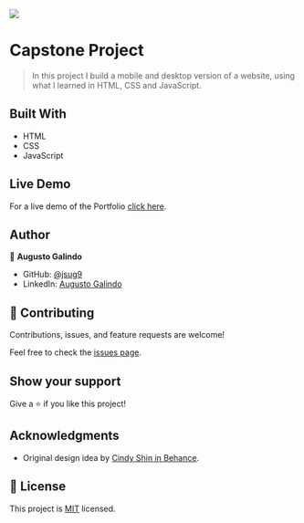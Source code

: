 ![](https://img.shields.io/badge/Microverse-blueviolet)

# Capstone Project

> In this project I build a mobile and desktop version of a website, using what I learned in HTML, CSS and JavaScript.

## Built With

- HTML
- CSS
- JavaScript

## Live Demo

For a live demo of the Portfolio [click here](https://jsug9.github.io/Capstone-Project-1/).

## Author

👤 **Augusto Galindo**

- GitHub: [@jsug9](https://github.com/jsug9)
- LinkedIn: [Augusto Galindo](https://www.linkedin.com/in/augustogalindo/)

## 🤝 Contributing

Contributions, issues, and feature requests are welcome!

Feel free to check the [issues page](https://github.com/jsug9/Capstone-Project-1/issues).
## Show your support

Give a ⭐️ if you like this project!

## Acknowledgments

- Original design idea by [Cindy Shin in Behance](https://www.behance.net/adagio07).

## 📝 License

This project is [MIT](./MIT.md) licensed.
